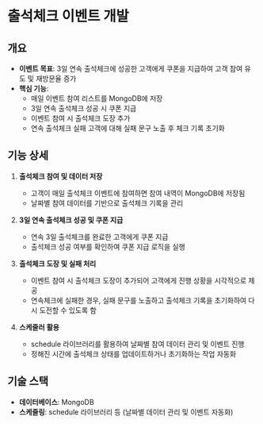 # 출석체크 이벤트 개발

## 개요
- **이벤트 목표**: 3일 연속 출석체크에 성공한 고객에게 쿠폰을 지급하여 고객 참여 유도 및 재방문율 증가
- **핵심 기능**:
  - 매일 이벤트 참여 리스트를 MongoDB에 저장
  - 3일 연속 출석체크 성공 시 쿠폰 지급
  - 이벤트 참여 시 출석체크 도장 추가
  - 연속 출석체크 실패 고객에 대해 실패 문구 노출 후 체크 기록 초기화

## 기능 상세

1. **출석체크 참여 및 데이터 저장**
   - 고객이 매일 출석체크 이벤트에 참여하면 참여 내역이 MongoDB에 저장됨
   - 날짜별 참여 데이터를 기반으로 출석체크 기록을 관리

2. **3일 연속 출석체크 성공 및 쿠폰 지급**
   - 연속 3일 출석체크를 완료한 고객에게 쿠폰 지급
   - 출석체크 성공 여부를 확인하여 쿠폰 지급 로직을 실행

3. **출석체크 도장 및 실패 처리**
   - 이벤트 참여 시 출석체크 도장이 추가되어 고객에게 진행 상황을 시각적으로 제공
   - 연속체크에 실패한 경우, 실패 문구를 노출하고 출석체크 기록을 초기화하여 다시 도전할 수 있도록 함

4. **스케줄러 활용**
   - schedule 라이브러리를 활용하여 날짜별 참여 데이터 관리 및 이벤트 진행
   - 정해진 시간에 출석체크 상태를 업데이트하거나 초기화하는 작업 자동화

## 기술 스택
- **데이터베이스**: MongoDB
- **스케줄링**: schedule 라이브러리 등 (날짜별 데이터 관리 및 이벤트 자동화)
